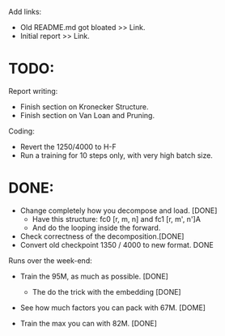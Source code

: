 Add links:
* Old README.md got bloated >> Link.
* Initial report >> Link.



# TODO:

Report writing:
* Finish section on Kronecker Structure.
* Finish section on Van Loan and Pruning.

Coding:

* Revert the 1250/4000 to H-F
* Run a training for 10 steps only, with very high batch size. 



# DONE:

* Change completely how you decompose and load. [DONE]
	*  Have this structure: fc0 [r, m, n] and fc1 [r, m', n']A
	*  And do the looping inside the forward.
* Check correctness of the decomposition.[DONE]
* Convert old checkpoint 1350 / 4000 to new format. DONE

Runs over the week-end:
* Train the 95M, as much as possible.  [DONE]
	* The do the trick with the embedding   [DONE]

* See how much factors you can pack with 67M.  [DOME]
* Train the max you can with 82M.  [DONE]
